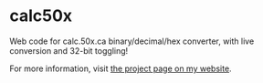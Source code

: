 # calc50x
Web code for calc.50x.ca binary/decimal/hex converter, with live conversion and 32-bit toggling!

For more information, visit [the project page on my website](https://michael.kafarowski.com/projects/calc50x/).

